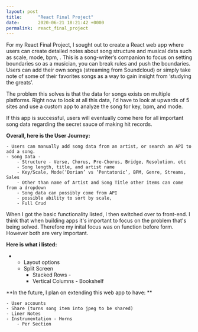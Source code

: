 ```yaml
---
layout: post
title:      "React Final Project"
date:       2020-06-21 18:21:42 +0000
permalink:  react_final_project
---
```




For my React Final Project, I sought out to create a React web app where users can create detailed notes about song structure and musical data such as scale, mode, bpm, . This is a song-writer’s companion to focus on setting boundaries so as a musician, you can break rules and push the boundaries. Users can add their own songs (streaming from Soundcloud) or simply take note of some of their favorites songs as a way to gain insight from ‘studying the greats’.

The problem this solves is that the data for songs exists on multiple platforms. Right now to look at all this data, I'd have to look at upwards of 5 sites and use a custom app to analyze the song for key, bpm, and mode.

If this app is successful, users will eventually come here for all important song data regarding the secret sauce of making hit records.


**Overall, here is the User Journey:**

    - Users can manually add song data from an artist, or search an API to add a song. 
    - Song Data - 
        - Structure - Verse, Chorus, Pre-Chorus, Bridge, Resolution, etc
        - Song length, title, and artist name
        - Key/Scale, Mode(‘Dorian’ vs ‘Pentatonic’, BPM, Genre, Streams, Sales 
        - Other than name of Artist and Song Title other items can come from a dropdown 
        - Song data can possibly come from API
        - possible ability to sort by scale,
        - Full Crud

When I got the basic functionality listed, I then switched over to front-end. I think that when building apps it's important to focus on the problem that's being solved. Therefore my inital focus was on function before form. However both are very important.


**Here is what i listed:**
- - Layout options
  - Split Screen
    - Stacked Rows - 
    - Vertical Columns - Bookshelf
       
			 
**In the future, I plan on extending this web app to have: **

    - User accounts
    - Share (turns song item into jpeg to be shared)
    - Liner Notes
    - Instrumentation - Horns
        - Per Section
